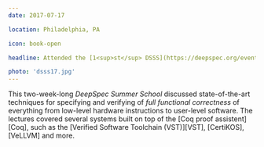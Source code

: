 ```yaml
---
date: 2017-07-17

location: Philadelphia, PA

icon: book-open

headline: Attended the [1<sup>st</sup> DSSS](https://deepspec.org/event/dsss17/index.html)

photo: 'dsss17.jpg'
---
```


This two-week-long _DeepSpec Summer School_ discussed state-of-the-art techniques
for specifying and verifying of _full functional correctness_ of everything
from low-level hardware instructions to user-level software.
The lectures covered several systems built on top of the [Coq proof assistent][Coq],
such as the [Verified Software Toolchain (VST)][VST], [CertiKOS], [VeLLVM] and more.